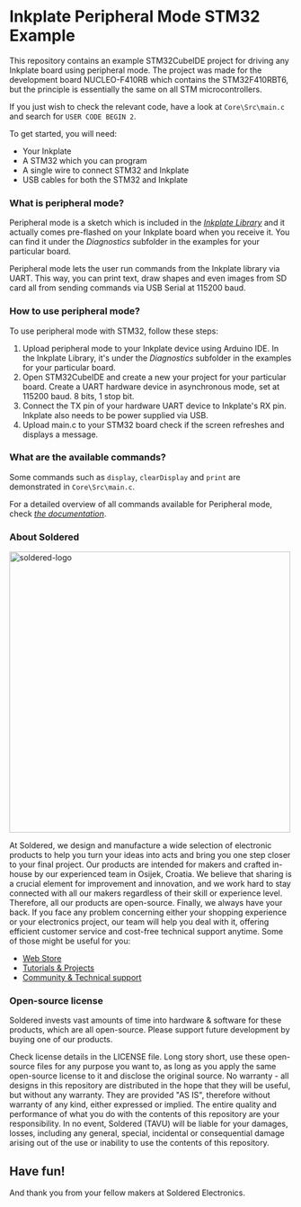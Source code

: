 # Inkplate Peripheral Mode STM32 Example

This repository contains an example STM32CubeIDE project for driving any Inkplate board using peripheral mode.
The project was made for the development board NUCLEO-F410RB which contains the STM32F410RBT6, but the principle is essentially the same on all STM microcontrollers.

If you just wish to check the relevant code, have a look at `Core\Src\main.c` and search for `USER CODE BEGIN 2`.

To get started, you will need:
- Your Inkplate
- A STM32 which you can program
- A single wire to connect STM32 and Inkplate
- USB cables for both the STM32 and Inkplate

### What is peripheral mode?

Peripheral mode is a sketch which is included in the [_Inkplate Library_](https://github.com/SolderedElectronics/Inkplate-Arduino-library/tree/master) and it actually comes pre-flashed on your Inkplate board when you receive it. You can find it under the _Diagnostics_ subfolder in the examples for your particular board. 

Peripheral mode lets the user run commands from the Inkplate library via UART. This way, you can print text, draw shapes and even images from SD card all from sending commands via USB Serial at 115200 baud.

### How to use peripheral mode?

To use peripheral mode with STM32, follow these steps:
1. Upload peripheral mode to your Inkplate device using Arduino IDE. In the Inkplate Library, it's under the _Diagnostics_ subfolder in the examples for your particular board.
2. Open STM32CubeIDE and create a new your project for your particular board. Create a UART hardware device in asynchronous mode, set at 115200 baud. 8 bits, 1 stop bit.
3. Connect the TX pin of your hardware UART device to Inkplate's RX pin. Inkplate also needs to be power supplied via USB.
4. Upload main.c to your STM32 board check if the screen refreshes and displays a message.

### What are the available commands?

Some commands such as `display`, `clearDisplay` and `print` are demonstrated in `Core\Src\main.c`.

For a detailed overview of all commands available for Peripheral mode, check [_the documentation_](https://inkplate.readthedocs.io/en/latest/peripheral-mode.html).

### About Soldered

<img src="https://raw.githubusercontent.com/e-radionicacom/Soldered-Generic-Arduino-Library/dev/extras/Soldered-logo-color.png" alt="soldered-logo" width="500"/>

At Soldered, we design and manufacture a wide selection of electronic products to help you turn your ideas into acts and bring you one step closer to your final project. Our products are intended for makers and crafted in-house by our experienced team in Osijek, Croatia. We believe that sharing is a crucial element for improvement and innovation, and we work hard to stay connected with all our makers regardless of their skill or experience level. Therefore, all our products are open-source. Finally, we always have your back. If you face any problem concerning either your shopping experience or your electronics project, our team will help you deal with it, offering efficient customer service and cost-free technical support anytime. Some of those might be useful for you:

- [Web Store](https://www.soldered.com/shop)
- [Tutorials & Projects](https://soldered.com/learn)
- [Community & Technical support](https://soldered.com/community)

### Open-source license

Soldered invests vast amounts of time into hardware & software for these products, which are all open-source. Please support future development by buying one of our products.

Check license details in the LICENSE file. Long story short, use these open-source files for any purpose you want to, as long as you apply the same open-source license to it and disclose the original source. No warranty - all designs in this repository are distributed in the hope that they will be useful, but without any warranty. They are provided "AS IS", therefore without warranty of any kind, either expressed or implied. The entire quality and performance of what you do with the contents of this repository are your responsibility. In no event, Soldered (TAVU) will be liable for your damages, losses, including any general, special, incidental or consequential damage arising out of the use or inability to use the contents of this repository.

## Have fun!

And thank you from your fellow makers at Soldered Electronics.
